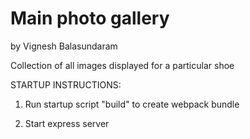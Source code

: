# Main photo gallery

by Vignesh Balasundaram

Collection of all images displayed for a particular shoe


STARTUP INSTRUCTIONS:

1. Run startup script "build" to create webpack bundle

2. Start express server
